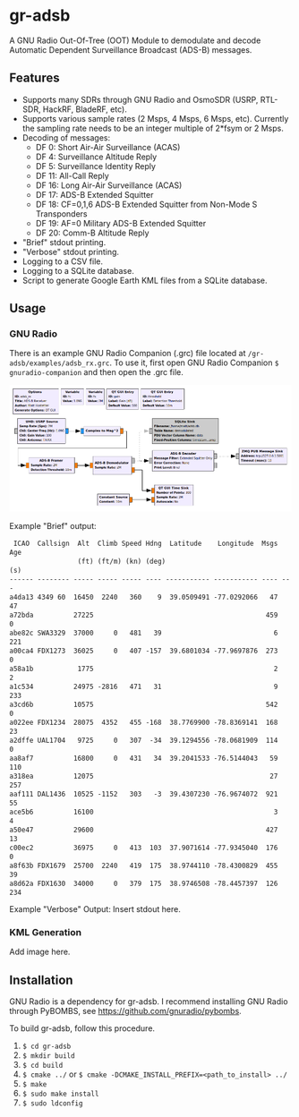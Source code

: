 # gr-adsb
A GNU Radio Out-Of-Tree (OOT) Module to demodulate and decode Automatic Dependent Surveillance Broadcast (ADS-B) messages.


## Features
* Supports many SDRs through GNU Radio and OsmoSDR (USRP, RTL-SDR, HackRF, BladeRF, etc).
* Supports various sample rates (2 Msps, 4 Msps, 6 Msps, etc).  Currently the sampling rate needs to be an integer multiple of 2*fsym or 2 Msps.
* Decoding of messages:
  * DF 0:  Short Air-Air Surveillance (ACAS)
  * DF 4:  Surveillance Altitude Reply
  * DF 5:  Surveillance Identity Reply
  * DF 11: All-Call Reply
  * DF 16: Long Air-Air Surveillance (ACAS)
  * DF 17: ADS-B Extended Squitter
  * DF 18: CF=0,1,6 ADS-B Extended Squitter from Non-Mode S Transponders
  * DF 19: AF=0 Military ADS-B Extended Squitter
  * DF 20: Comm-B Altitude Reply
* "Brief" stdout printing.
* "Verbose" stdout printing.
* Logging to a CSV file.
* Logging to a SQLite database.
* Script to generate Google Earth KML files from a SQLite database.


## Usage
### GNU Radio
There is an example GNU Radio Companion (.grc) file located at `/gr-adsb/examples/adsb_rx.grc`.  To use it, first open GNU Radio Companion `$ gnuradio-companion` and then open the .grc file.

![GRC Example Flowgraph](https://github.com/mhostetter/gr-adsb/blob/master/docs/adsb_rx.png)

Example "Brief" output:
```
 ICAO  Callsign  Alt  Climb Speed Hdng  Latitude    Longitude  Msgs Age
                 (ft) (ft/m) (kn) (deg)                             (s)
------ -------- ----- ----- ----- ---- ----------- ----------- ---- ---
a4da13 4349 60  16450  2240   360    9  39.0509491 -77.0292066   47  47
a72bda          27225                                           459   0
abe82c SWA3329  37000     0   481   39                            6 221
a00ca4 FDX1273  36025     0   407 -157  39.6801034 -77.9697876  273   0
a58a1b           1775                                             2   2
a1c534          24975 -2816   471   31                            9 233
a3cd6b          10575                                           542   0
a022ee FDX1234  28075  4352   455 -168  38.7769900 -78.8369141  168  23
a2dffe UAL1704   9725     0   307  -34  39.1294556 -78.0681909  114   0
aa8af7          16800     0   431   34  39.2041533 -76.5144043   59 110
a318ea          12075                                            27 257
aaf111 DAL1436  10525 -1152   303   -3  39.4307230 -76.9674072  921  55
ace5b6          16100                                             3   4
a50e47          29600                                           427  13
c00ec2          36975     0   413  103  37.9071614 -77.9345040  176   0
a8f63b FDX1679  25700  2240   419  175  38.9744110 -78.4300829  455  39
a8d62a FDX1630  34000     0   379  175  38.9746508 -78.4457397  126 234
```
Example "Verbose" Output:
Insert stdout here.

### KML Generation
Add image here.

## Installation
GNU Radio is a dependency for gr-adsb.  I recommend installing GNU Radio through PyBOMBS, see https://github.com/gnuradio/pybombs.

To build gr-adsb, follow this procedure.

1. `$ cd gr-adsb`
2. `$ mkdir build`
3. `$ cd build`
4. `$ cmake ../` or `$ cmake -DCMAKE_INSTALL_PREFIX=<path_to_install> ../`
5. `$ make`
6. `$ sudo make install`
7. `$ sudo ldconfig`

